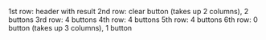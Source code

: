 1st row: header with result
2nd row: clear button (takes up 2 columns), 2 buttons
3rd row: 4 buttons
4th row: 4 buttons
5th row: 4 buttons
6th row: 0 button (takes up 3 columns), 1 button
